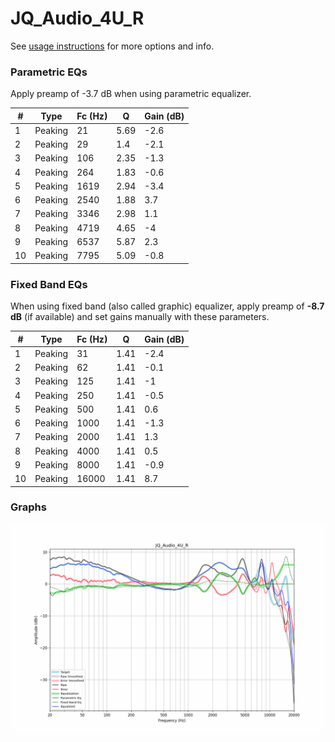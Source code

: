 # JQ_Audio_4U_R
See [usage instructions](https://github.com/jaakkopasanen/AutoEq#usage) for more options and info.

### Parametric EQs
Apply preamp of -3.7 dB when using parametric equalizer.

|   # | Type    |   Fc (Hz) |    Q |   Gain (dB) |
|-----|---------|-----------|------|-------------|
|   1 | Peaking |        21 | 5.69 |        -2.6 |
|   2 | Peaking |        29 | 1.4  |        -2.1 |
|   3 | Peaking |       106 | 2.35 |        -1.3 |
|   4 | Peaking |       264 | 1.83 |        -0.6 |
|   5 | Peaking |      1619 | 2.94 |        -3.4 |
|   6 | Peaking |      2540 | 1.88 |         3.7 |
|   7 | Peaking |      3346 | 2.98 |         1.1 |
|   8 | Peaking |      4719 | 4.65 |        -4   |
|   9 | Peaking |      6537 | 5.87 |         2.3 |
|  10 | Peaking |      7795 | 5.09 |        -0.8 |

### Fixed Band EQs
When using fixed band (also called graphic) equalizer, apply preamp of **-8.7 dB** (if available) and set gains manually with these parameters.

|   # | Type    |   Fc (Hz) |    Q |   Gain (dB) |
|-----|---------|-----------|------|-------------|
|   1 | Peaking |        31 | 1.41 |        -2.4 |
|   2 | Peaking |        62 | 1.41 |        -0.1 |
|   3 | Peaking |       125 | 1.41 |        -1   |
|   4 | Peaking |       250 | 1.41 |        -0.5 |
|   5 | Peaking |       500 | 1.41 |         0.6 |
|   6 | Peaking |      1000 | 1.41 |        -1.3 |
|   7 | Peaking |      2000 | 1.41 |         1.3 |
|   8 | Peaking |      4000 | 1.41 |         0.5 |
|   9 | Peaking |      8000 | 1.41 |        -0.9 |
|  10 | Peaking |     16000 | 1.41 |         8.7 |

### Graphs
![](./JQ_Audio_4U_R.png)
